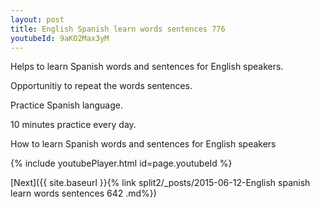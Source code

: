 ```yaml
---
layout: post
title: English Spanish learn words sentences 776 
youtubeId: 9aKO2Max3yM
---
```

 
 
Helps to learn Spanish words and sentences for English speakers.

Opportunitiy to repeat the words sentences. 

Practice Spanish language. 
 
10 minutes practice every day. 
 
How to learn Spanish words and sentences for English speakers 
 
{% include youtubePlayer.html id=page.youtubeId %}
 
 
[Next]({{ site.baseurl }}{% link  split2/_posts/2015-06-12-English spanish learn words sentences 642 .md%})
 
